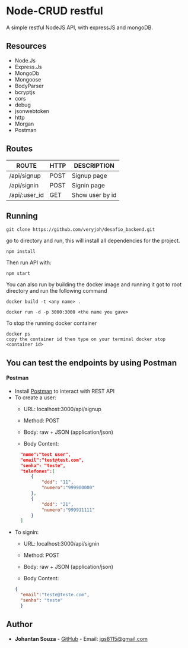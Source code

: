 
# Node-CRUD restful
A simple restful NodeJS API, with expressJS and mongoDB.

## Resources

- Node.Js
- Express.Js
- MongoDb
- Mongoose
 - BodyParser
 - bcryptjs
 - cors
 - debug
 - jsonwebtoken
 - http
 - Morgan
- Postman


## Routes

|          ROUTE            |       HTTP        |      DESCRIPTION      | 
| ------------------------- | ----------------- | --------------------- | 
| /api/signup               |       POST        | Signup page           | 
| /api/signin               |       POST         | Signin page           | 
| /api/:user_id             |       GET         | Show user by id       | 


## Running

```
git clone https://github.com/veryjoh/desafio_backend.git
```
 go to directory and run, this will install all dependencies for the project.
```
npm install
```
Then run API with:
```
npm start
```

You can also run by building the docker image and running it
got to root directory and run the following command
```
docker build -t <any name> .
```
```
docker run -d -p 3000:3000 <the name you gave>
```
To stop the running docker container 

```
docker ps 
copy the container id then type on your terminal docker stop <container id>
```

## You can test the endpoints by using Postman 

#### Postman

* Install [Postman](https://www.getpostman.com/apps) to interact with REST API
* To create a user:
  * URL: localhost:3000/api/signup
  * Method: POST
  * Body: raw + JSON (application/json)
  
  * Body Content: 
  ``` json
	"nome":"test user",
	"email":"test@test.com",
	"senha": "teste",
	"telefones":[
		{
			"ddd": "11",
			"numero":"999900000"
		},
		{
			"ddd": "21",
			"numero":"999911111"
		}
	]

* To signin:
  * URL: localhost:3000/api/signin
  
  * Method: POST
  
  * Body: raw + JSON (application/json)
  
  * Body Content:
  ``` json
  {
	"email":"teste@teste.com",
	"senha": "teste"
	}
## Author

* **Johantan Souza** - [GitHub]([https://github.com/veryjoh](https://github.com/veryjoh)) - Email: jgs8115@gmail.com
